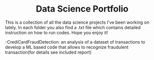 # <center> Data Science Portfolio

This is a collection of all the data science projects I've been working on lately. In each folder you also find a .txt file which contains detailed instruction on how to run codes. Hope you enjoy it!

-CrediCardFraudDetection: an analysis of a dataset of transactions to develop a ML based code that allows to recognize fraudulent transaction(for details see included report)